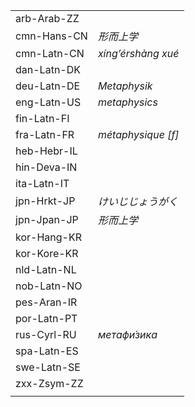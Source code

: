 | | |
|-|-|
| arb-Arab-ZZ |  |
| cmn-Hans-CN | _形而上学_ |
| cmn-Latn-CN | _xíng’érshàng xué_ |
| dan-Latn-DK |  |
| deu-Latn-DE | _Metaphysik_ |
| eng-Latn-US | _metaphysics_ |
| fin-Latn-FI |  |
| fra-Latn-FR | _métaphysique [f]_ |
| heb-Hebr-IL |  |
| hin-Deva-IN |  |
| ita-Latn-IT |  |
| jpn-Hrkt-JP | _けいじじょうがく_ |
| jpn-Jpan-JP | _形而上学_ |
| kor-Hang-KR |  |
| kor-Kore-KR |  |
| nld-Latn-NL |  |
| nob-Latn-NO |  |
| pes-Aran-IR |  |
| por-Latn-PT |  |
| rus-Cyrl-RU | _метафи́зика_ |
| spa-Latn-ES |  |
| swe-Latn-SE |  |
| zxx-Zsym-ZZ |  |
|  |  |
